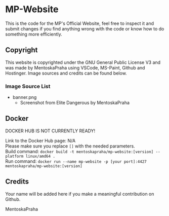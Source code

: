 # MP-Website
This is the code for the MP's Official Website, feel free to inspect it and submit changes if you find anything wrong with the code or know how to do something more efficiently.

## Copyright
This website is copyrighted under the GNU General Public License V3 and was made by MentoskaPraha using VSCode, MS-Paint, Github and Hostinger. Image sources and credits can be found below.

### Image Source List
- banner.png
    - Screenshot from Elite Dangerous by MentoskaPraha

## Docker
DOCKER HUB IS NOT CURRENTLY READY!  
  
Link to the Docker Hub page: N/A  
Please make sure you replace `[]` with the needed parameters.  
Build command: `docker build -t mentoskapraha/mp-website:[version] --platform linux/amd64 .`  
Run command: `docker run --name mp-website -p [your port]:4427 mentoskapraha/mp-website:[version]`
## Credits
Your name will be added here if you make a meaningful contribution on Github.

MentoskaPraha
